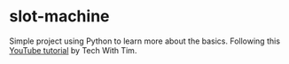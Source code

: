 # slot-machine
Simple project using Python to learn more about the basics. Following this [YouTube tutorial](https://www.youtube.com/watch?v=th4OBktqK1I) by Tech With Tim.
